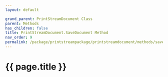 ```yaml
---
layout: default

grand_parent: PrintStreamDocument Class
parent: Methods
has_children: false
title: PrintStreamDocument.SaveDocument Method
nav_order: 9
permalink: /package/printstreampackage/printstreamdocument/methods/savedocument
---
```

# {{ page.title }}